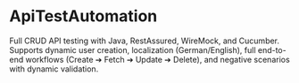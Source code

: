 # ApiTestAutomation
Full CRUD API testing with Java, RestAssured, WireMock, and Cucumber. Supports dynamic user creation, localization (German/English), full end-to-end workflows (Create ➔ Fetch ➔ Update ➔ Delete), and negative scenarios with dynamic validation.
